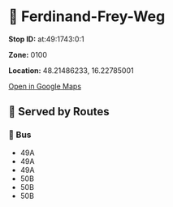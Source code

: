 # 🚉 Ferdinand-Frey-Weg


**Stop ID:** at:49:1743:0:1

**Zone:** 0100

**Location:** 48.21486233, 16.22785001

[Open in Google Maps](https://www.google.com/maps?q=48.21486233,16.22785001)

## 🚆 Served by Routes

### 🚌 Bus
- 49A
- 49A
- 49A
- 50B
- 50B
- 50B